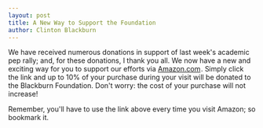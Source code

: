 ```yaml
---
layout: post
title: A New Way to Support the Foundation
author: Clinton Blackburn
---
```

We have received numerous donations in support of last week's academic pep rally; and, for these donations, I thank you all. We now have a new and exciting way for you to support our efforts via <a href="http://www.amazon.com/gp/redirect.html?ie=UTF8&amp;location=http%3A%2F%2Fwww.amazon.com%2F&amp;tag=blackbfounda-20&amp;linkCode=ur2&amp;camp=1789&amp;creative=9325">Amazon.com</a><img style="border: none !important;margin: 0px !important" src="http://www.assoc-amazon.com/e/ir?t=blackbfounda-20&amp;l=ur2&amp;o=1" border="0" alt="" width="1" height="1" />. Simply click the link and up to 10% of your purchase during your visit will be donated to the Blackburn Foundation. Don't worry: the cost of your purchase will not increase!

Remember, you'll have to use the link above every time you visit Amazon; so bookmark it.
